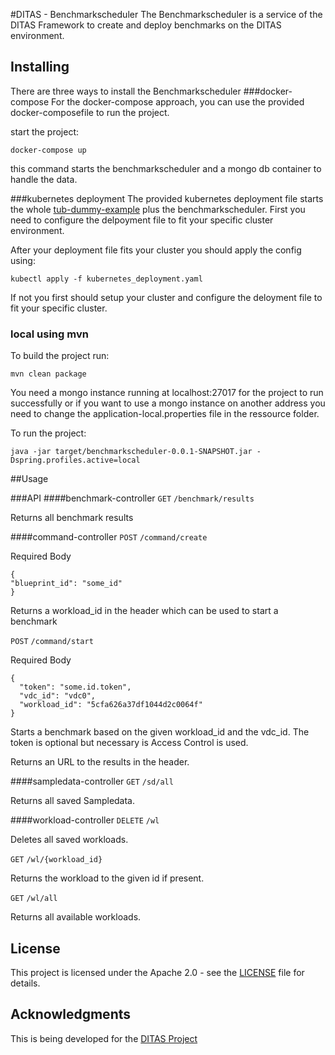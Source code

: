 #DITAS - Benchmarkscheduler 
The Benchmarkscheduler is a service of the DITAS Framework to create and deploy benchmarks on the DITAS environment.
## Installing
There are three ways to install the Benchmarkscheduler
###docker-compose
For the docker-compose approach, you can use the provided docker-composefile to run the project.

start the project:
```
docker-compose up
```
this command starts the benchmarkscheduler and a mongo db container to handle the data.

###kubernetes deployment
The provided kubernetes deployment file starts the whole [tub-dummy-example](https://github.com/DITAS-Project/tub-dummy-example) plus the benchmarkscheduler. 
First you need to configure the delpoyment file to fit your specific cluster environment.

After your deployment file fits your cluster you should apply the config using:
```
kubectl apply -f kubernetes_deployment.yaml
```
If  not you first should setup your cluster and configure the deloyment file to fit your specific cluster.

### local using mvn
To build the project run:
```
mvn clean package
```
You need a mongo instance running at localhost:27017 for the project to run successfully or if you want to 
 use a mongo instance on another address you need to change the application-local.properties file in the ressource folder.


To run the project:
```
java -jar target/benchmarkscheduler-0.0.1-SNAPSHOT.jar -Dspring.profiles.active=local
```

##Usage

###API
####benchmark-controller
`GET` `/benchmark/results`

Returns all benchmark results

####command-controller
`POST` `/command/create`

Required Body
```
{
"blueprint_id": "some_id"
}
```
Returns a workload_id in the header which can be used to start a benchmark

`POST` `/command/start`

Required Body

```
{
  "token": "some.id.token",
  "vdc_id": "vdc0",
  "workload_id": "5cfa626a37df1044d2c0064f"
}
```
Starts a benchmark based on the given workload_id and the vdc_id. The token is optional but necessary is Access Control is used.

Returns an URL to the results in the header.

####sampledata-controller
`GET` `/sd/all`

Returns all saved Sampledata.

####workload-controller
`DELETE` `/wl`

Deletes all saved workloads.

`GET` `/wl/{workload_id}`

Returns the workload to the given id if present.

`GET` `/wl/all`

Returns all available workloads.

## License

This project is licensed under the Apache 2.0 - see the [LICENSE](LICENSE) file for details.

## Acknowledgments

This is being developed for the [DITAS Project](https://www.ditas-project.eu/)
